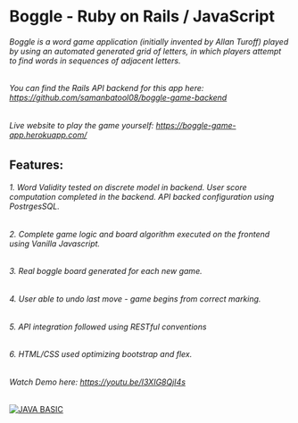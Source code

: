 # Boggle -  Ruby on Rails / JavaScript

###### Boggle is a word game application (initially invented by Allan Turoff) played by using an automated generated grid of letters, in which players attempt to find words in sequences of adjacent letters. 

###### You can find the Rails API backend for this app here: https://github.com/samanbatool08/boggle-game-backend


###### Live website to play the game yourself: https://boggle-game-app.herokuapp.com/

## Features: 

###### 1. Word Validity tested on discrete model in backend. User score computation completed in the backend. API backed configuration using PostrgesSQL.
###### 2. Complete game  logic and board algorithm executed on the frontend using Vanilla Javascript. 
###### 3. Real boggle board generated for each new game. 
###### 4. User able to undo last move -  game begins from correct marking.  
###### 5. API integration followed using RESTful conventions 
###### 6. HTML/CSS used optimizing bootstrap and flex. 

###### Watch Demo here: https://youtu.be/I3XIG8QjI4s

[![JAVA BASIC](https://img.youtube.com/vi/I3XIG8QjI4s/0.jpg)](https://www.youtube.com/watch?v=I3XIG8QjI4s)
